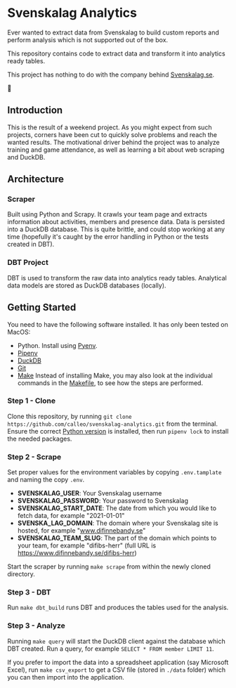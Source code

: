 # Svenskalag Analytics

Ever wanted to extract data from Svenskalag to build custom reports and perform analysis which is not supported out of the box.

This repository contains code to extract data and transform it into analytics ready tables.

This project has nothing to do with the company behind [Svenskalag.se](https://www.svenskalag.se).

🍓

## Introduction

This is the result of a weekend project. As you might expect from such projects, corners have been cut to quickly solve problems and reach the wanted results. The motivational driver behind the project was to analyze training and game attendance, as well as learning a bit about web scraping and DuckDB.

## Architecture

### Scraper

Built using Python and Scrapy. It crawls your team page and extracts information about activities, members and presence data. Data is persisted into a DuckDB database. This is quite brittle, and could stop working at any time (hopefully it's caught by the error handling in Python or the tests created in DBT).

### DBT Project

DBT is used to transform the raw data into analytics ready tables. Analytical data models are stored as DuckDB databases (locally).

## Getting Started

You need to have the following software installed. It has only been tested on MacOS:

* Python. Install using [Pyenv](https://github.com/pyenv/pyenv?tab=readme-ov-file#installation).
* [Pipenv](https://github.com/pypa/pipenv)
* [DuckDB](https://duckdb.org/docs/installation)
* [Git](https://docs.github.com/en/get-started/getting-started-with-git/set-up-git)
* [Make](https://www.gnu.org/software/make/) Instead of installing Make, you may also look at the individual commands in the [Makefile](./Makefile), to see how the steps are performed.

### Step 1 - Clone

Clone this repository, by running `git clone https://github.com/calleo/svenskalag-analytics.git` from the terminal. Ensure the correct [Python version](./.python-version) is installed, then run `pipenv lock` to install the needed packages.

### Step 2 - Scrape

Set proper values for the environment variables by copying `.env.tamplate` and naming the copy `.env`.

* **SVENSKALAG_USER**: Your Svenskalag username
* **SVENSKALAG_PASSWORD**: Your password to Svenskalag
* **SVENSKALAG_START_DATE**: The date from which you would like to fetch data, for example "2021-01-01"
* **SVENSKA_LAG_DOMAIN**: The domain where your Svenskalag site is hosted, for example "www.difinnebandy.se"
* **SVENSKALAG_TEAM_SLUG**: The part of the domain which points to your team, for example "difibs-herr" (full URL is https://www.difinnebandy.se/difibs-herr)

Start the scraper by running `make scrape` from within the newly cloned directory.

### Step 3 - DBT

Run `make dbt_build` runs DBT and produces the tables used for the analysis.

### Step 3 - Analyze

Running `make query` will start the DuckDB client against the database which DBT created. Run a query, for example `SELECT * FROM member LIMIT 11`.

If you prefer to import the data into a spreadsheet application (say Microsoft Excel), run `make csv_export` to get a CSV file (stored in `./data` folder) which you can then import into the application.
